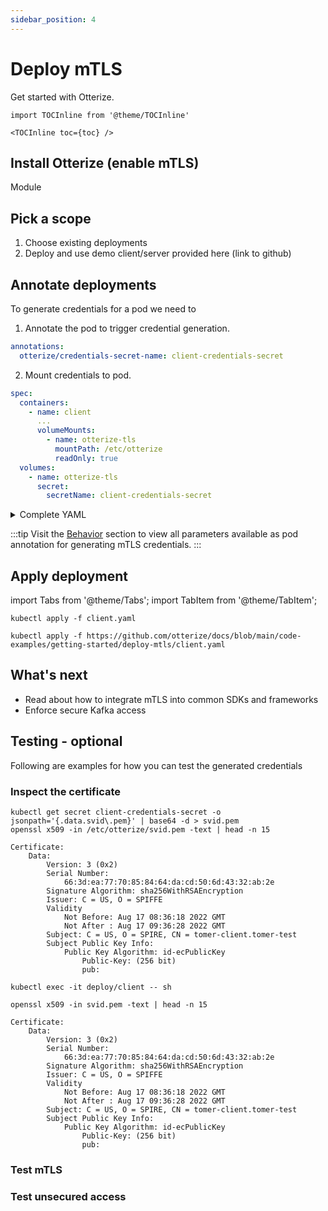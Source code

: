 ```yaml
---
sidebar_position: 4
---
```



# Deploy mTLS

Get started with Otterize.

```mdx-code-block
import TOCInline from '@theme/TOCInline'

<TOCInline toc={toc} />
```

## Install Otterize (enable mTLS)
Module

## Pick a scope
1. Choose existing deployments
2. Deploy and use demo client/server provided here (link to github)

## Annotate deployments
To generate credentials for a pod we need to
1. Annotate the pod to trigger credential generation.
```yaml
annotations:
  otterize/credentials-secret-name: client-credentials-secret
```
2. Mount credentials to pod.
```yaml
spec:
  containers:
    - name: client
      ...
      volumeMounts:
        - name: otterize-tls
          mountPath: /etc/otterize
          readOnly: true
  volumes:
    - name: otterize-tls
      secret:
        secretName: client-credentials-secret
```
<details>
<summary>Complete YAML</summary>

```yaml title="code-examples/getting-started/deploy-mtls/client.yaml"
apiVersion: apps/v1
kind: Deployment
metadata:
  name: client
spec:
  selector:
    matchLabels:
      app: client
  template:
    metadata:
      labels:
        app: client
      annotations:
        otterize/credentials-secret-name: client-credentials-secret
    spec:
      containers:
        - name: client
          image: alpine/openssl
          command: [ "/bin/sh", "-c", "--" ]
          args: [ "trap : TERM INT; sleep infinity & wait" ]
          volumeMounts:
            - name: otterize-credentials
              mountPath: /etc/otterize
              readOnly: true
      volumes:
        - name: otterize-credentials
          secret:
            secretName: client-credentials-secret
```
</details>

:::tip
Visit the [Behavior](/documentation/credential-operator/behavior) section to view all parameters available as pod annotation for generating mTLS credentials.
:::


## Apply deployment 


import Tabs from '@theme/Tabs';
import TabItem from '@theme/TabItem';

<Tabs>
  <TabItem value="local" label="Local" default>

```shell
kubectl apply -f client.yaml
```
</TabItem>
  <TabItem value="github" label="GitHub">

```shell
kubectl apply -f https://github.com/otterize/docs/blob/main/code-examples/getting-started/deploy-mtls/client.yaml
```
</TabItem>
</Tabs>

## What's next
- Read about how to integrate mTLS into common SDKs and frameworks
- Enforce secure Kafka access

## Testing - optional
Following are examples for how you can test the generated credentials

### Inspect the certificate
<Tabs>
  <TabItem value="secret-direct" label="K8s secret" default>

```shell
kubectl get secret client-credentials-secret -o jsonpath='{.data.svid\.pem}' | base64 -d > svid.pem
openssl x509 -in /etc/otterize/svid.pem -text | head -n 15
```
```x509 title="Result"
Certificate:
    Data:
        Version: 3 (0x2)
        Serial Number:
            66:3d:ea:77:70:85:84:64:da:cd:50:6d:43:32:ab:2e
        Signature Algorithm: sha256WithRSAEncryption
        Issuer: C = US, O = SPIFFE
        Validity
            Not Before: Aug 17 08:36:18 2022 GMT
            Not After : Aug 17 09:36:28 2022 GMT
        Subject: C = US, O = SPIRE, CN = tomer-client.tomer-test
        Subject Public Key Info:
            Public Key Algorithm: id-ecPublicKey
                Public-Key: (256 bit)
                pub:
```

</TabItem>
  <TabItem value="secret-pod" label="K8s pod mount" default>

```shell
kubectl exec -it deploy/client -- sh
```
```shell
openssl x509 -in svid.pem -text | head -n 15
```
```x509 title="Result"
Certificate:
    Data:
        Version: 3 (0x2)
        Serial Number:
            66:3d:ea:77:70:85:84:64:da:cd:50:6d:43:32:ab:2e
        Signature Algorithm: sha256WithRSAEncryption
        Issuer: C = US, O = SPIFFE
        Validity
            Not Before: Aug 17 08:36:18 2022 GMT
            Not After : Aug 17 09:36:28 2022 GMT
        Subject: C = US, O = SPIRE, CN = tomer-client.tomer-test
        Subject Public Key Info:
            Public Key Algorithm: id-ecPublicKey
                Public-Key: (256 bit)
                pub:
```

</TabItem>
</Tabs>

### Test mTLS
### Test unsecured access
